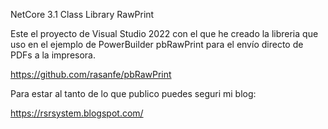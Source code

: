 NetCore 3.1 Class Library RawPrint

Este el proyecto de Visual Studio 2022 con el que he creado la libreria que uso en el ejemplo de PowerBuilder pbRawPrint para el envío directo de PDFs a la impresora.

https://github.com/rasanfe/pbRawPrint

Para estar al tanto de lo que publico puedes seguri mi blog:

https://rsrsystem.blogspot.com/
